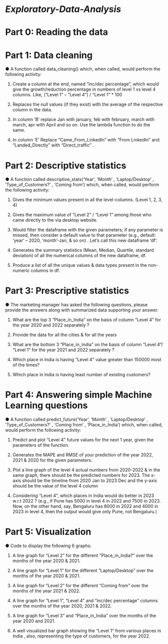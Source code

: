 # *Exploratory-Data-Analysis*




# Part 0: Reading the data


# Part 1: Data cleaning

●	A function called data_cleaning() which, when called, would perform the following activity:

1.	Create a column at the end, named “inc/dec percentage”, which would give the growth/reduction percentage in numbers of level 1 vs level 4 columns.
Like, (“Level 1” – “Level 4”) / “Level 1” * 100

2.	Replaces the null values (if they exist) with the average of the respective column in the data.

3.	In column ‘B’ replace Jan with january, feb with february, march with march, apr with April and so on. Use the lambda function to do the same.

4.	In column ‘E’ Replace “Came_From_LinkedIn” with “From LinkedIn” and “Landed_Directly” with “Direct_traffic” .


# Part 2: Descriptive statistics

●	A function called descriptive_stats(‘Year’, ‘Month’ , ‘Laptop/Desktop’ , ‘Type_of_Customers?’ , ‘Coming from’) which, when called, would perform the following activity:

1.	Gives the minimum values present in all the level-columns. (Level 1, 2, 3, 4)

2.	Gives the maximum value of “Level 2” / “Level 1” among those who came directly to the via desktop website.

3.	Would filter the dataframe with the given parameters; if any parameter is missed, then consider a default value to that parameter (e.g., default: ‘year’ – 2020, ‘month’-Jan, & so on) . Let’s call this new dataframe ‘df’.

4.	Generates the summary statistics (Mean, Median, Quartile, standard deviation) of all the numerical columns of the new dataframe, df.

5.	Produce a list of all the unique values & data types present in the non-numeric columns in df.


# Part 3: Prescriptive statistics

●	The marketing manager has asked the following questions, please provide the answers along with summarized data supporting your answer.

1.	What are the top 3 “Place_in_India”  on the basis of column “Level 4” for the year 2020 and 2022 separately ?

2.  Provide the data for all the cities & for all the years

3.	What are the bottom 3 “Place_in_India”  on the basis of column “Level 4”/ “Level 1” for the year 2021 and 2022 separately ?

4.	Which place in India is having “Level 4” value greater than 150000 most of the times?

5.	Which place in India is having least number of existing customers?


# Part 4: Answering simple Machine Learning questions

●	A function called predict_future(‘Year’, ‘Month’ , ‘Laptop/Desktop’ , ‘Type_of_Customers?’ , ‘Coming from’ , ‘Place_in_India’) which, when called, would perform the following activity:

1.	Predict and plot “Level 4” future values for the next 1 year, given the parameters of the function. 

2.	Generates the MAPE and RMSE of your prediction of the year 2022, 2021 & 2020 for the given parameters.

3.	Plot a line graph of the level 4 actual numbers from 2020-2022 & in the same graph, there should be the predicted numbers for 2023. The x-axis should be the timeline from 2020 Jan to 2023 Dec and the y-axis should be the value of the level 4 column

4.	Considering “Level 4”, which places in India would do better in 2023 w.r.t 2022 ? (e.g., if Pune has 5000 in level 4 in 2022 and 7500 in 2023. Now, on the other hand, say, Bengaluru has 8000 in 2022 and 4000 in 2023 in level 4, then the output would give only Pune, not Bengaluru.)


# Part 5: Visualization

●	Code to display the following 6 graphs:

1.	A line graph for “Level 2” for the different “Place_in_India?” over the months of the year 2020 & 2021.
 
2.	A line graph for “Level 1” for the different “Laptop/Desktop” over the months of the year 2020 & 2021.

3.	A line graph for “Level 2” for the different “Coming from” over the months of the year 2021 & 2022.

4.	A line graph for “Level 1”, “Level 4”  and “inc/dec percentage” columns over the months of the year 2020, 2021 & 2022.

5.	A line graph for “Level 3” and “Place_in_India” over the months of the year 2020 and 2021.

6.	A well visualized bar graph showing the “Level 1” from various places in India , also, representing the type of customers, for the year 2022.




